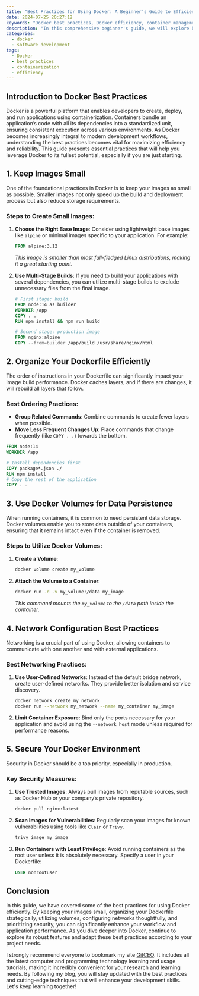 ```yaml
---
title: "Best Practices for Using Docker: A Beginner’s Guide to Efficiency"
date: 2024-07-25 20:27:12
keywords: "Docker best practices, Docker efficiency, container management, Docker tutorial, beginners guide to Docker"
description: "In this comprehensive beginner's guide, we will explore best practices for using Docker, enabling you to build efficient and reliable applications. Docker has revolutionized the software development and deployment landscape by providing an isolated and consistent environment for applications. By adhering to best practices, you can enhance the efficiency of your Docker containers and optimize your development workflow. This article covers foundational concepts, practical tips for managing containers, networking insights, and guidelines on handling Docker images and volumes. In addition, we will delve into security practices to protect your applications. Whether you're a novice or looking to enhance your Docker knowledge, this guide will equip you with essential tools and techniques to utilize Docker effectively."
categories:
  - docker
  - software development
tags:
  - Docker
  - best practices
  - containerization
  - efficiency
---
```


## Introduction to Docker Best Practices

Docker is a powerful platform that enables developers to create, deploy, and run applications using containerization. Containers bundle an application’s code with all its dependencies into a standardized unit, ensuring consistent execution across various environments. As Docker becomes increasingly integral to modern development workflows, understanding the best practices becomes vital for maximizing efficiency and reliability. This guide presents essential practices that will help you leverage Docker to its fullest potential, especially if you are just starting.

<!-- more -->

## 1. Keep Images Small

One of the foundational practices in Docker is to keep your images as small as possible. Smaller images not only speed up the build and deployment process but also reduce storage requirements.

### Steps to Create Small Images:
1. **Choose the Right Base Image**: Consider using lightweight base images like `alpine` or minimal images specific to your application. For example:
   ```Dockerfile
   FROM alpine:3.12
   ```
   *This image is smaller than most full-fledged Linux distributions, making it a great starting point.*

2. **Use Multi-Stage Builds**: If you need to build your applications with several dependencies, you can utilize multi-stage builds to exclude unnecessary files from the final image.
   ```Dockerfile
   # First stage: build
   FROM node:14 as builder
   WORKDIR /app
   COPY . .
   RUN npm install && npm run build

   # Second stage: production image
   FROM nginx:alpine
   COPY --from=builder /app/build /usr/share/nginx/html
   ```

## 2. Organize Your Dockerfile Efficiently

The order of instructions in your Dockerfile can significantly impact your image build performance. Docker caches layers, and if there are changes, it will rebuild all layers that follow.

### Best Ordering Practices:
- **Group Related Commands**: Combine commands to create fewer layers when possible.
- **Move Less Frequent Changes Up**: Place commands that change frequently (like `COPY . .`) towards the bottom.
  
```Dockerfile
FROM node:14
WORKDIR /app

# Install dependencies first
COPY package*.json ./
RUN npm install
# Copy the rest of the application
COPY . .
```

## 3. Use Docker Volumes for Data Persistence

When running containers, it is common to need persistent data storage. Docker volumes enable you to store data outside of your containers, ensuring that it remains intact even if the container is removed.

### Steps to Utilize Docker Volumes:
1. **Create a Volume**:
   ```bash
   docker volume create my_volume
   ```
   
2. **Attach the Volume to a Container**:
   ```bash
   docker run -d -v my_volume:/data my_image
   ```
   *This command mounts the `my_volume` to the `/data` path inside the container.* 

## 4. Network Configuration Best Practices

Networking is a crucial part of using Docker, allowing containers to communicate with one another and with external applications.

### Best Networking Practices:
1. **Use User-Defined Networks**: Instead of the default bridge network, create user-defined networks. They provide better isolation and service discovery.
   ```bash
   docker network create my_network
   docker run --network my_network --name my_container my_image
   ```

2. **Limit Container Exposure**: Bind only the ports necessary for your application and avoid using the `--network host` mode unless required for performance reasons.

## 5. Secure Your Docker Environment

Security in Docker should be a top priority, especially in production.

### Key Security Measures:
1. **Use Trusted Images**: Always pull images from reputable sources, such as Docker Hub or your company’s private repository.
   ```bash
   docker pull nginx:latest
   ```

2. **Scan Images for Vulnerabilities**: Regularly scan your images for known vulnerabilities using tools like `Clair` or `Trivy`.
   ```bash
   trivy image my_image
   ```

3. **Run Containers with Least Privilege**: Avoid running containers as the root user unless it is absolutely necessary. Specify a user in your Dockerfile:
   ```Dockerfile
   USER nonrootuser
   ```

## Conclusion

In this guide, we have covered some of the best practices for using Docker efficiently. By keeping your images small, organizing your Dockerfile strategically, utilizing volumes, configuring networks thoughtfully, and prioritizing security, you can significantly enhance your workflow and application performance. As you dive deeper into Docker, continue to explore its robust features and adapt these best practices according to your project needs.

I strongly recommend everyone to bookmark my site [GitCEO](https://gitceo.com). It includes all the latest computer and programming technology learning and usage tutorials, making it incredibly convenient for your research and learning needs. By following my blog, you will stay updated with the best practices and cutting-edge techniques that will enhance your development skills. Let's keep learning together!